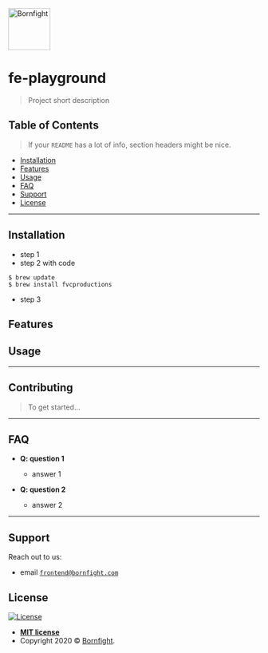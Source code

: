 <a href="http://www.bornfight.com">
<img width="84px" src="https://www.bornfight.com/wp-content/themes/bf/static/ui/BF-sign-dark.svg?" title="Bornfight" alt="Bornfight">
</a>


# fe-playground

> Project short description


## Table of Contents

> If your `README` has a lot of info, section headers might be nice.

- [Installation](#installation)
- [Features](#features)
- [Usage](#usage)
- [FAQ](#faq)
- [Support](#support)
- [License](#license)


---

## Installation

- step 1
- step 2 with code
```shell
$ brew update
$ brew install fvcproductions
```
- step 3

## Features

## Usage

---

## Contributing

> To get started...

---


## FAQ

- **Q: question 1**
    - answer 1

- **Q: question 2**
    - answer 2

---

## Support

Reach out to us:

- email <a href="mailto: frontend@bornfight.com" target="_blank">`frontend@bornfight.com`</a>


## License

[![License](http://img.shields.io/:license-mit-blue.svg?style=flat-square)](http://badges.mit-license.org)

- **[MIT license](http://opensource.org/licenses/mit-license.php)**
- Copyright 2020 © <a href="https://www.bornfight.com" target="_blank">Bornfight</a>.
